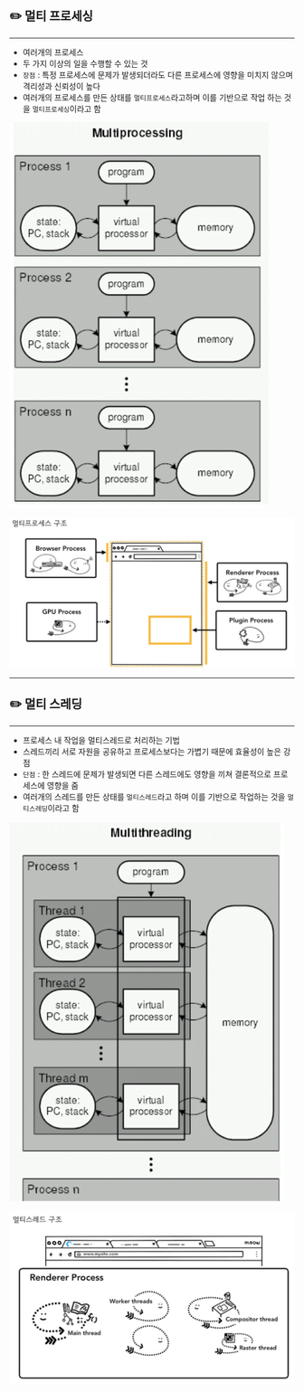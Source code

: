 ## ✏️ 멀티 프로세싱

---

- 여러개의 프로세스
- 두 가지 이상의 일을 수행할 수 있는 것
- `장점` : 특정 프로세스에 문제가 발생되더라도 다른 프로세스에 영향을 미치지 않으며 격리성과 신뢰성이 높다
- 여러개의 프로세스를 만든 상태를 `멀티프로세스`라고하며 이를 기반으로 작업 하는 것을 `멀티프로세싱`이라고 함

![img.png](img/멀티프로세싱1.png)

![img_1.png](img/멀티프로세싱2.png)

---

## ✏️ 멀티 스레딩

---

- 프로세스 내 작업을 멀티스레드로 처리하는 기법
- 스레드끼리 서로 자원을 공유하고 프로세스보다는 가볍기 때문에 효율성이 높은 강점
- `단점` : 한 스레드에 문제가 발생되면 다른 스레드에도 영향을 끼쳐 결론적으로 프로세스에 영향을 줌
- 여러개의 스레드를 만든 상태를 `멀티스레드`라고 하며 이를 기반으로 작업하는 것을 `멀티스레딩`이라고 함

![img.png](img/멀티스레딩1.png)

![img_1.png](img/멀티스레딩2.png)